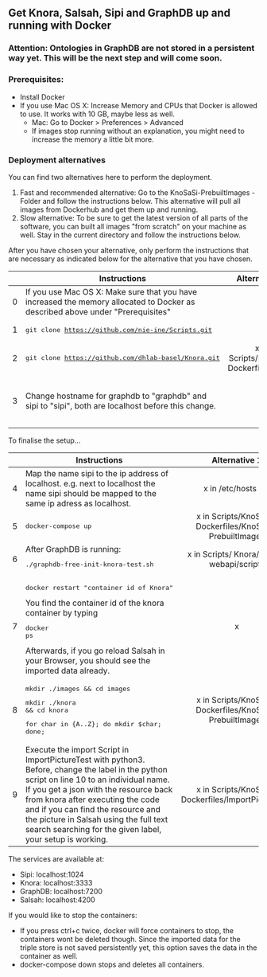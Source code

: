 ## Get Knora, Salsah, Sipi and GraphDB up and running with Docker

### Attention: Ontologies in GraphDB are not stored in a persistent way yet.  This will be the next step and will come soon.

### Prerequisites:
 - Install Docker
 - If you use Mac OS X: Increase Memory and CPUs that Docker is allowed to use. It works with 10 GB, maybe less as well.
	 - 	Mac: Go to Docker > Preferences > Advanced
	 - If images stop running without an explanation, you might need to increase the memory a little bit more.

### Deployment alternatives
You can find two alternatives here to perform the deployment.

1. Fast and recommended alternative: Go to the KnoSaSi-PrebuiltImages - Folder and follow the instructions below. This alternative will pull all images from Dockerhub and get them up and running.
2. Slow alternative: To be sure to get the latest version of all parts of the software, you can built all images "from scratch" on your machine as well. Stay in the current directory and follow the instructions below.

After you have chosen your alternative, only perform the instructions that are necessary as indicated below for the alternative that you have chosen.

|   | Instructions   | Alternative 1| Alternative 2  |
|--:| ------------- |:-------------:| :-----:        |
| 0 | If you use Mac OS X: Make sure that you have increased the memory allocated to Docker as described above under "Prerequisites" | x | x |
| 1 | <pre>git clone https://github.com/nie-ine/Scripts.git | x | x |
| 2 | <pre>git clone https://github.com/dhlab-basel/Knora.git  | x in Scripts/KnoSaSi-Dockerfiles/Knora | <--- x |
| 3 | Change hostname for graphdb to "graphdb" and sipi to "sipi", both are localhost before this change.|  | x in Knora/webapi /src /main /resources /application.conf|

To finalise the setup...

|   | Instructions   | Alternative 1| Alternative 2  |
|--:| ------------- |:-------------:| :-----:        |
| 4 | Map the name sipi to the ip address of localhost. e.g. next to localhost the name sipi should be mapped to the same ip adress as localhost. | x in /etc/hosts file | <--- x|
| 5 | <pre>docker-compose up  | x in Scripts/KnoSaSi-Dockerfiles/KnoSaSi-PrebuiltImages | x in Scripts/KnoSaSi-Dockerfiles/ |
| 6 | After GraphDB is running: <pre>./graphdb-free-init-knora-test.sh | x in Scripts/ Knora/ Knora/ webapi/scripts | <--- x |
| 7 | <pre>docker restart "container id of Knora"</pre> You find the container id of the knora container by typing <pre>docker ps</pre>Afterwards, if you go  reload Salsah in your Browser, you should see the imported data already.| x | x |
| 8 | <pre>mkdir ./images && cd images</pre><pre>mkdir ./knora && cd knora</pre><pre>for char in {A..Z}; do mkdir $char; done;</pre> | x in Scripts/KnoSaSi-Dockerfiles/KnoSaSi-PrebuiltImages | x in Scripts/KnoSaSi-Dockerfiles/Sipi |
| 9 | Execute the import Script in ImportPictureTest with python3. Before, change the label in the python script on line 10 to an individual name. If you get a json with the resource back from knora after executing the code and if you can find the resource and the picture in Salsah using the full text search searching for the given label, your setup is working. | x in Scripts/KnoSaSi-Dockerfiles/ImportPictureTest  | <--- x |

The services are available at:

 - Sipi: localhost:1024
 - Knora: localhost:3333
 - GraphDB: localhost:7200
 - Salsah: localhost:4200

 
If you would like to stop the containers:

 - If you press ctrl+c twice, docker will force containers to stop, the containers wont be deleted though. Since the imported data for the triple store is not saved persistently yet, this option saves the data in the container as well.
 - docker-compose down stops and deletes all containers.